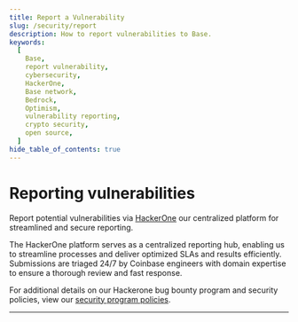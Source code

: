 ```yaml
---
title: Report a Vulnerability
slug: /security/report
description: How to report vulnerabilities to Base.
keywords:
  [
    Base,
    report vulnerability,
    cybersecurity,
    HackerOne,
    Base network,
    Bedrock,
    Optimism,
    vulnerability reporting,
    crypto security,
    open source,
  ]
hide_table_of_contents: true
---
```


# Reporting vulnerabilities

Report potential vulnerabilities via [HackerOne](https://hackerone.com/coinbase) our centralized platform for streamlined and secure reporting.

The HackerOne platform serves as a centralized reporting hub, enabling us to streamline processes and deliver optimized SLAs and results efficiently. 
Submissions are triaged 24/7 by Coinbase engineers with domain expertise to ensure a thorough review and fast response.

For additional details on our Hackerone bug bounty program and security policies, view our [security program policies](https://hackerone.com/coinbase?view_policy=true).

---
